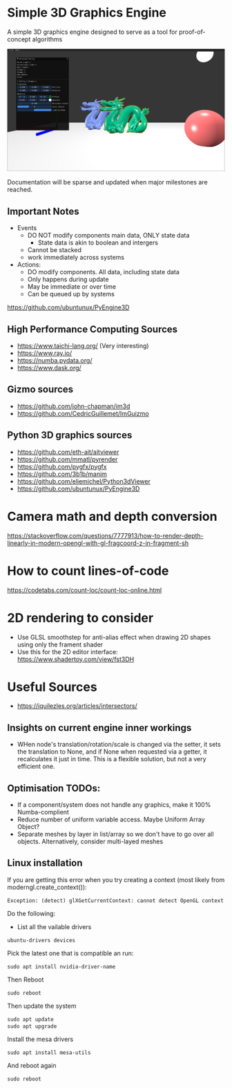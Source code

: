 # Simple 3D Graphics Engine
A simple 3D graphics engine designed to serve as a tool for proof-of-concept algorithms

![main_printscreen.PNG](./docs/images/main_printscreen.PNG)

Documentation will be sparse and updated when major milestones are reached.

## Important Notes
- Events 
  - DO NOT modify components main data, ONLY state data
    - State data is akin to boolean and intergers
  - Cannot be stacked
  - work immediately across systems
- Actions: 
  - DO modify components. All data, including state data
  - Only happens during update
  - May be immediate or over time
  - Can be queued up by systems

https://github.com/ubuntunux/PyEngine3D

## High Performance Computing Sources
- https://www.taichi-lang.org/ (Very interesting)
- https://www.ray.io/
- https://numba.pydata.org/
- https://www.dask.org/

## Gizmo sources
- https://github.com/john-chapman/im3d
- https://github.com/CedricGuillemet/ImGuizmo


## Python 3D graphics sources
- https://github.com/eth-ait/aitviewer
- https://github.com/mmatl/pyrender
- https://github.com/pygfx/pygfx
- https://github.com/3b1b/manim
- https://github.com/eliemichel/Python3dViewer
- https://github.com/ubuntunux/PyEngine3D

# Camera math and depth conversion
https://stackoverflow.com/questions/7777913/how-to-render-depth-linearly-in-modern-opengl-with-gl-fragcoord-z-in-fragment-sh

# How to count lines-of-code

https://codetabs.com/count-loc/count-loc-online.html

# 2D rendering to consider
- Use GLSL smoothstep for anti-alias effect when drawing 2D shapes using only the frament shader
- Use this for the 2D editor interface: https://www.shadertoy.com/view/fst3DH

# Useful Sources
- https://iquilezles.org/articles/intersectors/

## Insights on current engine inner workings
- WHen node's translation/rotation/scale is changed via
the setter, it sets the translation to None, and if None
when requested via a getter, it recalculates it just in time.
This is a flexible solution, but not a very efficient one.

## 

## Optimisation TODOs:
- If a component/system does not handle any graphics, make it 100% Numba-complient
- Reduce number of uniform variable access. Maybe Uniform Array Object?
- Separate meshes by layer in list/array so we don't have to go over all objects. Alternatively, consider multi-layed meshes

## Linux installation

If you are getting this error when you try creating a context (most likely from moderngl.create_context()):
```commandline
Exception: (detect) glXGetCurrentContext: cannot detect OpenGL context
```
Do the following:
- List all the vailable drivers
```commandline
ubuntu-drivers devices
```
Pick the latest one that is compatible an run:
```commandline
sudo apt install nvidia-driver-name
```
Then Reboot
```commandline
sudo reboot
```
Then update the system
```commandline
sudo apt update
sudo apt upgrade
```
Install the mesa drivers
```commandline
sudo apt install mesa-utils
```
And reboot again
```commandline
sudo reboot
```
